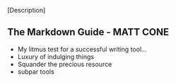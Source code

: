 [Description]

## The Markdown Guide - MATT CONE
- My litmus test for a successful writing tool... 
- Luxury of indulging things
- Squander the precious resource
- subpar tools
